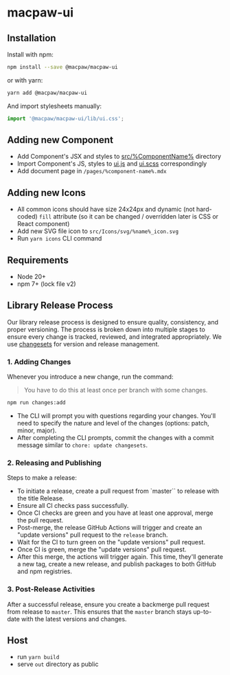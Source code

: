 # macpaw-ui

## Installation

Install with npm:

```bash
npm install --save @macpaw/macpaw-ui
```

or with yarn:

```bash
yarn add @macpaw/macpaw-ui
```

And import stylesheets manually:

```jsx
import '@macpaw/macpaw-ui/lib/ui.css';
```

## Adding new Component

- Add Component's JSX and styles to [src/%ComponentName%](/src) directory
- Import Component's JS, styles to [ui.js](/src/ui.js) and [ui.scss](/src/ui.scss) correspondingly
- Add document page in `/pages/%component-name%.mdx`

## Adding new Icons

- All common icons should have size 24x24px and dynamic (not hard-coded) `fill` attribute (so it can be changed / overridden later is CSS or React component)
- Add new SVG file icon to `src/Icons/svg/%name%_icon.svg`
- Run `yarn icons` CLI command

## Requirements

- Node 20+
- npm 7+ (lock file v2)

## Library Release Process

Our library release process is designed to ensure quality, consistency, and proper versioning. The process is broken down into multiple stages to ensure every change is tracked, reviewed, and integrated appropriately.
We use [changesets](https://github.com/changesets/changesets) for version and release management.

### 1. Adding Changes

Whenever you introduce a new change, run the command:

> You have to do this at least once per branch with some changes.

```bash
npm run changes:add
```

- The CLI will prompt you with questions regarding your changes. You'll need to specify the nature and level of the changes (options: patch, minor, major).
- After completing the CLI prompts, commit the changes with a commit message similar to `chore: update changesets`.

### 2. Releasing and Publishing

Steps to make a release:
- To initiate a release, create a pull request from `master`` to release with the title Release.
- Ensure all CI checks pass successfully.
- Once CI checks are green and you have at least one approval, merge the pull request.
- Post-merge, the release GitHub Actions will trigger and create an "update versions" pull request to the `release` branch.
- Wait for the CI to turn green on the "update versions" pull request.
- Once CI is green, merge the "update versions" pull request.
- After this merge, the actions will trigger again. This time, they'll generate a new tag, create a new release, and publish packages to both GitHub and npm registries.

### 3.  Post-Release Activities

After a successful release, ensure you create a backmerge pull request from release to `master`. This ensures that the `master` branch stays up-to-date with the latest versions and changes.

## Host

- run `yarn build`
- serve `out` directory as public
